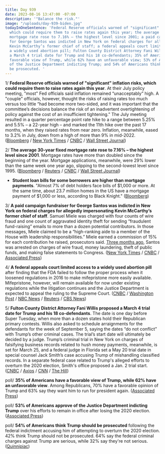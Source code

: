 ```yaml
---
title: Day 939
date: 2023-08-16 13:47:00 -07:00
description: '"Balance the risk."'
image: "/uploads/day-939-biden.jpg"
todayInOneSentence: 'Federal Reserve officials warned of "significant" inflation risks,
  which could require them to raise rates again this year; the average 30-year fixed
  mortgage rate rose to 7.16% – the highest level since 2001; a paid campaign fundraiser
  for George Santos was indicted in New York on federal charges for allegedly impersonating
  Kevin McCarthy’s former chief of staff; a federal appeals court limited access to
  a widely used abortion pill; Fulton County District Attorney Fani Willis proposed
  a March 4 trial date for Trump and his 18 co-defendants; 35% of Americans have a
  favorable view of Trump, while 62% have an unfavorable view; 53% of Americans approve
  of the Justice Department indicting Trump; and 54% of Americans think Trump should
  be prosecuted. '
---
```


1/ **Federal Reserve officials warned of "significant" inflation risks, which could require them to raise rates again this year**. At their July policy meeting, "most" Fed officials said inflation remained “unacceptably” high. A "couple" officials, however, thought the risks of raising rates too much versus too little “had become more two-sided, and it was important that the committee’s decisions balance the risk of an inadvertent overtightening of policy against the cost of an insufficient tightening.” The July meeting resulted in a quarter percentage point rate hike to a range between 5.25% and 5.5% – a 22-year high – and marked the 11th hike over the past 17 months, when they raised rates from near zero. Inflation, meanwhile, eased to 3.2% in July, down from a high of more than 9% in mid-2022. ([Bloomberg](https://www.bloomberg.com/news/articles/2023-08-16/fed-saw-significant-inflation-risk-that-may-merit-more-hikes?srnd=premium&sref=MIBMEEoj) / [New York Times](https://www.nytimes.com/2023/08/16/business/economy/federal-reserve-minutes.html) / [CNBC](https://www.cnbc.com/2023/08/16/fed-meeting-minutes-signal-coming-rate-moves.html) / [Wall Street Journal](https://www.wsj.com/articles/some-fed-officials-are-turning-cautious-about-raising-rates-too-high-5b998ef6?mod=hp_lead_pos3))

2/ **The average 30-year fixed mortgage rate rose to 7.16% – the highest level since 2001**. Mortgage rates have more than doubled since the beginning of the year. Mortgage applications, meanwhile, were 29% lower than the same week one year ago, slipping to the second-lowest level since 1995. ([Bloomberg](https://www.bloomberg.com/news/articles/2023-08-16/us-mortgage-rate-climbs-to-7-16-matching-highest-since-2001?srnd=premium&sref=MIBMEEoj) / [Reuters](https://www.reuters.com/markets/us/us-mortgage-interest-rates-jump-716-highest-since-2001-2022-10-26/) / [CNBC](https://www.cnbc.com/2023/08/16/weekly-mortgage-demand-drops-again-as-interest-rates-match-a-22-year-high.html) / [Wall Street Journal](https://www.wsj.com/articles/what-7-mortgage-rates-mean-for-home-buyers-c5e88c1b?mod=hp_lead_pos11))

* **Student loan bills for some borrowers are higher than mortgage payments**. "Almost 7% of debt holders face bills of $1,000 or more. At the same time, about 23.7 million homes in the US have a mortgage payment of $1,000 or less, according to Black Knight." ([Bloomberg](https://www.bloomberg.com/news/articles/2023-08-16/student-loan-payments-restart-borrowers-will-pay-more-than-their-mortgage?srnd=premium&sref=MIBMEEoj))

3/ **A paid campaign fundraiser for George Santos was indicted in New York on federal charges for allegedly impersonating Kevin McCarthy’s former chief of staff**. Samuel Miele was charged with four counts of wire fraud and one count of aggravated identity theft for sending “fraudulent fund-raising” emails to more than a dozen potential contributors. In those messages, Miele claimed to be a “high-ranking aide to a member of the House with leadership responsibilities.” Miele earned a commission of 15% for each contribution he raised, prosecutors said. [Three months ago](https://whatthefuckjusthappenedtoday.com/2023/05/10/day-841/#1-george-santos-pleaded-not-guilty-t), Santos was arrested on charges of wire fraud, money laundering, theft of public funds, and making false statements to Congress. ([New York Times](https://www.nytimes.com/2023/08/16/nyregion/sam-miele-charged-george-santos.html) / [CNBC](https://www.cnbc.com/2023/08/16/feds-indict-paid-fundraiser-for-rep-george-santos-for-allegedly-impersonating-speaker-mccarthy-aide.html) / [Associated Press](https://apnews.com/article/george-santos-fundraiser-indicted-congress-new-york-565b0a82e6ca2ceb6c69d1978254ac5b))

4/ **A federal appeals court limited access to a widely used abortion pill** after finding that the FDA failed to follow the proper process when it loosened regulations in 2016 to make mifepristone more easily available. Mifepristone, however, will remain available for now under existing regulations while the litigation continues and the Justice Department is expected to appeal the ruling to the Supreme Court. ([CNBC](https://www.cnbc.com/2023/08/16/abortion-pill-appeals-court-ruling-on-mifepristone.html) / [Washington Post](https://www.washingtonpost.com/politics/2023/08/16/abortion-pill-mifepristone-court-ruling-appeal/) / [NBC News](https://www.nbcnews.com/politics/politics-news/appeals-court-upholds-restrictions-abortion-pill-access-rcna100255) / [Reuters](https://www.reuters.com/world/us/us-appeals-court-rules-restrict-abortion-pill-use-2023-08-16/) / [CBS News](https://www.cbsnews.com/news/abortion-pill-mifepristone-fda-approval-5th-circuit-appeals-court/))

5/ **Fulton County District Attorney Fani Willis proposed a March 4 trial date for Trump and his 18 co-defendants**. The date is one day before Super Tuesday, when more than a dozen states hold their Republican primary contests. Willis also asked to schedule arraignments for the defendants for the week of September 5, saying the dates “do not conflict” with Trump’s other criminal cases. The trial’s start date will ultimately be decided by a judge. Trump’s criminal trial in New York on charges of falsifying business records related to hush money payments, meanwhile, is set for March 25, and a federal judge in Florida set a May 20 trial date in special counsel Jack Smith’s case accusing Trump of mishandling classified records. In a separate federal case related to Trump's alleged efforts to overturn the 2020 election, Smith's office proposed a Jan. 2 trial start. ([CNBC](https://www.cnbc.com/2023/08/16/da-seeks-march-4-trial-date-for-trump-georgia-election-case.html) / [Axios](https://www.axios.com/2023/08/16/trump-georgia-trial-super-tuesday-fani-willis) / [CNN](https://www.cnn.com/2023/08/16/politics/trump-trial-request-march-4/index.html) / [The Hill](https://thehill.com/regulation/court-battles/4155586-fulton-county-da-seeks-march-4-trial-date-in-trump-case/))

poll/ **35% of Americans have a favorable view of Trump, while 62% have an unfavorable view**. Among Republicans, 70% have a favorable opinion of Trump and 63% say they want him to run for president again. ([Associated Press](https://apnews.com/article/trump-indictment-poll-georgia-elections-b6140eed88b3153e41dbf9e008d5a21b))

poll/ **53% of Americans approve of the Justice Department indicting Trump** over his efforts to remain in office after losing the 2020 election. ([Associated Press](https://apnews.com/article/trump-indictment-poll-georgia-elections-b6140eed88b3153e41dbf9e008d5a21b))

poll/ **54% of Americans think Trump should be prosecuted** following the federal indictment accusing him of attempting to overturn the 2020 election. 42% think Trump should not be prosecuted. 64% say the federal criminal charges against Trump are serious, while 32% say they're not serious. ([Quinnipiac](https://poll.qu.edu/poll-release?releaseid=3877))